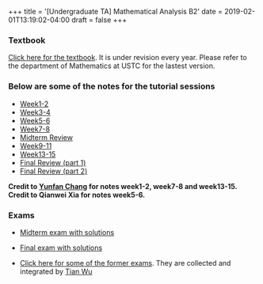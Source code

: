+++
title = '[Undergraduate TA] Mathematical Analysis B2'
date = 2019-02-01T13:19:02-04:00
draft = false
+++

### Textbook

[Click here for the textbook](/teaching/MAII/book2.pdf). It is under revision every year. Please refer to the department of Mathematics at USTC for the lastest version.

### Below are some of the notes for the tutorial sessions

* [Week1-2](/teaching/MAII/LecNotes1.pdf)
* [Week3-4](/teaching/MAII/LecNotes2.pdf)
* [Week5-6](/teaching/MAII/LecNotes3.pdf)
* [Week7-8](/teaching/MAII/LecNotes4.pdf)
* [Midterm Review](/teaching/MAII/MidtermReview.pdf)
* [Week9-11](/teaching/MAII/LecNotes5.pdf)
* [Week13-15](/teaching/MAI/LecNotes6.pdf)
* [Final Review (part 1)](/teaching/MAII/FinalReview1.pdf)
* [Final Review (part 2)](/teaching/MAII/FinalReview2.pdf)

**Credit to [Yunfan Chang](https://changyf98.github.io/) for notes week1-2, week7-8 and week13-15. Credit to Qianwei Xia for notes week5-6.**

### Exams

* [Midterm exam with solutions](/teaching/MAII/midexam.pdf)

* [Final exam with solutions](/teaching/MAII/finalexam.pdf)

* [Click here for some of the former exams](/teaching/MAI/FormerExams.pdf). They are collected and integrated by [Tian Wu](http://home.ustc.edu.cn/~wt1997/index.html)
